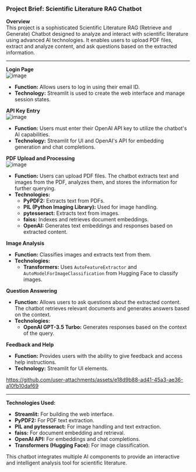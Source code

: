 ### Project Brief: Scientific Literature RAG Chatbot

**Overview**  
This project is a sophisticated Scientific Literature RAG (Retrieve and Generate) Chatbot designed to analyze and interact with scientific literature using advanced AI technologies. It enables users to upload PDF files, extract and analyze content, and ask questions based on the extracted information.

---

**Login Page**  
![image](https://github.com/user-attachments/assets/0d5905c0-5b7d-425f-b801-d094cdb661c5)

- **Function:** Allows users to log in using their email ID.
- **Technology:** Streamlit is used to create the web interface and manage session states.

**API Key Entry**  
![image](https://github.com/user-attachments/assets/2c4aaf45-8efb-4829-b8ca-060d0330af5d)

- **Function:** Users must enter their OpenAI API key to utilize the chatbot's AI capabilities.
- **Technology:** Streamlit for UI and OpenAI's API for embedding generation and chat completions.

**PDF Upload and Processing**  
![image](https://github.com/user-attachments/assets/11d49920-a5a1-4d34-8405-2c9d928780a1)

- **Function:** Users can upload PDF files. The chatbot extracts text and images from the PDF, analyzes them, and stores the information for further querying.
- **Technologies:** 
  - **PyPDF2:** Extracts text from PDFs.
  - **PIL (Python Imaging Library):** Used for image handling.
  - **pytesseract:** Extracts text from images.
  - **faiss:** Indexes and retrieves document embeddings.
  - **OpenAI:** Generates text embeddings and responses based on extracted content.

**Image Analysis**  
- **Function:** Classifies images and extracts text from them.
- **Technologies:** 
  - **Transformers:** Uses `AutoFeatureExtractor` and `AutoModelForImageClassification` from Hugging Face to classify images.

**Question Answering**  
- **Function:** Allows users to ask questions about the extracted content. The chatbot retrieves relevant documents and generates answers based on the context.
- **Technologies:**
  - **OpenAI GPT-3.5 Turbo:** Generates responses based on the context of the query.

**Feedback and Help**  
- **Function:** Provides users with the ability to give feedback and access help instructions.
- **Technology:** Streamlit for UI elements.



https://github.com/user-attachments/assets/e18d9b88-ad41-45a3-ae36-a10fb10daf69



---

**Technologies Used:**
- **Streamlit:** For building the web interface.
- **PyPDF2:** For PDF text extraction.
- **PIL and pytesseract:** For image handling and text extraction.
- **faiss:** For document embedding and retrieval.
- **OpenAI API:** For embeddings and chat completions.
- **Transformers (Hugging Face):** For image classification.

This chatbot integrates multiple AI components to provide an interactive and intelligent analysis tool for scientific literature.
